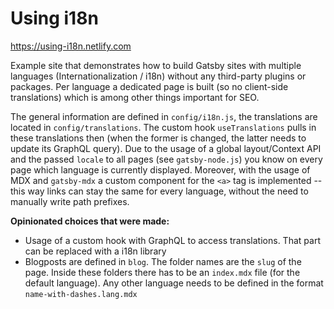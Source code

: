 # Using i18n

https://using-i18n.netlify.com

Example site that demonstrates how to build Gatsby sites with multiple languages (Internationalization / i18n) without any third-party plugins or packages. Per language a dedicated page is built (so no client-side translations) which is among other things important for SEO.

The general information are defined in `config/i18n.js`, the translations are located in `config/translations`. The custom hook `useTranslations` pulls in these translations then (when the former is changed, the latter needs to update its GraphQL query). Due to the usage of a global layout/Context API and the passed `locale` to all pages (see `gatsby-node.js`) you know on every page which language is currently displayed. Moreover, with the usage of MDX and `gatsby-mdx` a custom component for the `<a>` tag is implemented -- this way links can stay the same for every language, without the need to manually write path prefixes.

**Opinionated choices that were made:**

- Usage of a custom hook with GraphQL to access translations. That part can be replaced with a i18n library
- Blogposts are defined in `blog`. The folder names are the `slug` of the page. Inside these folders there has to be an `index.mdx` file (for the default language). Any other language needs to be defined in the format `name-with-dashes.lang.mdx`
